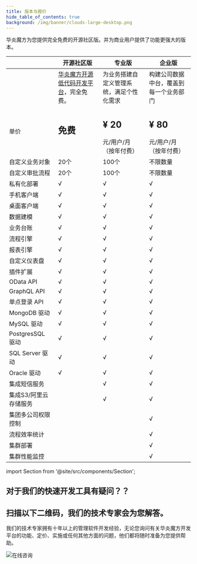 ```yaml
---
title: 版本与报价
hide_table_of_contents: true
background: /img/banner/clouds-large-desktop.png
---
```


华炎魔方为您提供完全免费的开源社区版。并为商业用户提供了功能更强大的版本。

<div style={{textAlign:'center'}}>

|  | 开源社区版 | 专业版 | 企业版|
|--- | --- | --- | ---|
| | [华炎魔方开源低代码开发平台](https://github.com/steedos/steedos-platform/)，完全免费。 | 为业务搭建自定义管理系统，满足个性化需求 | 构建公司数据中台，覆盖到每一个业务部门 |
|单价 | <h2 class='slds-m-around_medium'>免费</h2> <br/>| <h2 class='slds-m-around_medium'>¥ 20</h2> 元/用户/月<br/>（按年付费）| <h2 class='slds-m-around_medium'>¥ 80</h2> 元/用户/月<br/>（按年付费）|
|自定义业务对象 | 20个 | 100个 | 不限数量 |
|自定义审批流程 | 20个 | 100个 | 不限数量 |
|私有化部署 | √ | √ | √|
|手机客户端 | √ | √ | √|
|桌面客户端 | √ | √ | √|
|数据建模 | √ | √ | √|
|业务台账 | √ | √ | √|
|流程引擎 | √ | √ | √|
|报表引擎 | √ | √ | √|
|自定义仪表盘 | √ | √ | √|
|插件扩展 | √ | √ | √|
|OData API | √ | √ | √|
|GraphQL API | √ | √ | √|
|单点登录 API | √ | √ | √|
|MongoDB 驱动 |  √ | √ | √|
|MySQL 驱动 |  √ | √ | √|
|PostgresSQL 驱动 | √ | √ | √|
|SQL Server 驱动 | √ | √ | √|
|Oracle 驱动 | √ | √ | √|
|集成短信服务 |   | √ | √|
|集成S3/阿里云存储服务 |   | √ | √|
|集团多公司权限控制 |   |   | √|
|流程效率统计 |   |   | √|
|集群部署 |   |   | √|
|集群性能监控 |   |   | √|

</div>

<p></p>

import Section from '@site/src/components/Section';

<Section background="#215ca0" padding="50">
<div style={{color:"#FFFFFF"}}>

# 对于我们的快速开发工具有疑问？？
# 扫描以下二维码，我们的技术专家会为您解答。

我们的技术专家拥有十年以上的管理软件开发经验，无论您询问有关华炎魔方开发平台的功能、定价、实施或任何其他方面的问题，他们都将随时准备为您提供帮助。

![在线咨询](/assets/contact_by_weixin.png)

</div>
</Section>